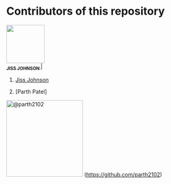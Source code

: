 # Contributors of this repository
<!--
To add your name to the repository contributors, Use this template below:
[<img src="Link To Github Picture" width="100px;"/><br /><sub><b> Your Name Goes Here </b></sub>]( http://Your Github Link )
When you modified the template you need to add them to the spaces between the "|"
-->


[<img src="https://avatars.githubusercontent.com/JISSJOHNSON" width="100px;"/><br /><sub><b> JISS JOHNSON </b></sub>]( https://github.com/JISSJOHNSON )|

1. [Jiss Johnson](https://github.com/JISSJOHNSON)

2. [Parth Patel]

<img class="avatar rounded-2" src="https://avatars2.githubusercontent.com/u/43496085?s=400&amp;v=4" width="200" height="200" alt="@parth2102"> (https://github.com/parth2102)
